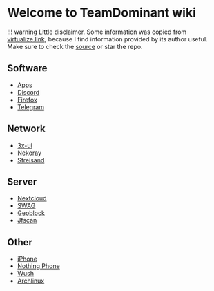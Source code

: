 # Welcome to TeamDominant wiki

!!! warning
    Little disclaimer. Some information was copied from [virtualize.link](https://virtualize.link/), because I find information provided by its author useful. Make sure to check the [source](https://github.com/quietsy/advanced-configurations) or star the repo.

## Software

- [Apps](apps)
- [Discord](discord)
- [Firefox](firefox)
- [Telegram](telegram)

## Network

- [3x-ui](3x-ui)
- [Nekoray](nekoray)
- [Streisand](streisand)

## Server

- [Nextcloud](nextcloud)
- [SWAG](secure)
- [Geoblock](geoblock)
- [Jfscan](jfscan)

## Other

- [iPhone](iphone)
- [Nothing Phone](nothing) 
- [Wush](wush)
- [Archlinux](arch)